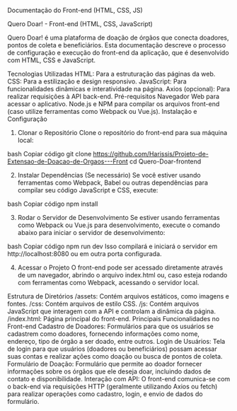 Documentação do Front-end (HTML, CSS, JS)

Quero Doar! - Front-end (HTML, CSS, JavaScript)

Quero Doar! é uma plataforma de doação de órgãos que conecta doadores, pontos de coleta e beneficiários. Esta documentação descreve o processo de configuração e execução do front-end da aplicação, que é desenvolvido com HTML, CSS e JavaScript.

Tecnologias Utilizadas
HTML: Para a estruturação das páginas da web.
CSS: Para a estilização e design responsivo.
JavaScript: Para funcionalidades dinâmicas e interatividade na página.
Axios (opcional): Para realizar requisições à API back-end.
Pré-requisitos
Navegador Web para acessar o aplicativo.
Node.js e NPM para compilar os arquivos front-end (caso utilize ferramentas como Webpack ou Vue.js).
Instalação e Configuração

1. Clonar o Repositório
Clone o repositório do front-end para sua máquina local:

bash
Copiar código
git clone https://github.com/Harissis/Projeto-de-Extensao-de-Doacao-de-Orgaos---Front
cd Quero-Doar-frontend


2. Instalar Dependências (Se necessário)
Se você estiver usando ferramentas como Webpack, Babel ou outras dependências para compilar seu código JavaScript e CSS, execute:

bash
Copiar código
npm install


3. Rodar o Servidor de Desenvolvimento
Se estiver usando ferramentas como Webpack ou Vue.js para desenvolvimento, execute o comando abaixo para iniciar o servidor de desenvolvimento:

bash
Copiar código
npm run dev
Isso compilará e iniciará o servidor em http://localhost:8080 ou em outra porta configurada.

4. Acessar o Projeto
O front-end pode ser acessado diretamente através de um navegador, abrindo o arquivo index.html ou, caso esteja rodando com ferramentas como Webpack, acessando o servidor local.

Estrutura de Diretórios
/assets: Contém arquivos estáticos, como imagens e fontes.
/css: Contém arquivos de estilo CSS.
/js: Contém arquivos JavaScript que interagem com a API e controlam a dinâmica da página.
/index.html: Página principal do front-end.
Principais Funcionalidades no Front-end
Cadastro de Doadores: Formulários para que os usuários se cadastrem como doadores, fornecendo informações como nome, endereço, tipo de órgão a ser doado, entre outros.
Login de Usuários: Tela de login para que usuários (doadores ou beneficiários) possam acessar suas contas e realizar ações como doação ou busca de pontos de coleta.
Formulário de Doação: Formulário que permite ao doador fornecer informações sobre os órgãos que ele deseja doar, incluindo dados de contato e disponibilidade.
Interação com API: O front-end comunica-se com o back-end via requisições HTTP (geralmente utilizando Axios ou fetch) para realizar operações como cadastro, login, e envio de dados do formulário.
